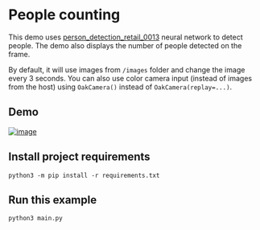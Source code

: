 # People counting

This demo
uses [person_detection_retail_0013](https://docs.openvinotoolkit.org/2018_R5/_docs_Retail_object_detection_pedestrian_rmnet_ssd_0013_caffe_desc_person_detection_retail_0013.html)
neural network to detect people. The demo also displays the number of people detected on the frame.

By default, it will use images from `/images` folder and change the image every 3 seconds. You can also use color camera
input (instead of images from the host) using `OakCamera()` instead of `OakCamera(replay=...)`.

## Demo

[![image](https://user-images.githubusercontent.com/18037362/119807472-11c26580-bedb-11eb-907a-196b8bb92f28.png)](
https://www.youtube.com/watch?v=_cAP-yHhUN4)

## Install project requirements

```
python3 -m pip install -r requirements.txt
```

## Run this example

```
python3 main.py
```